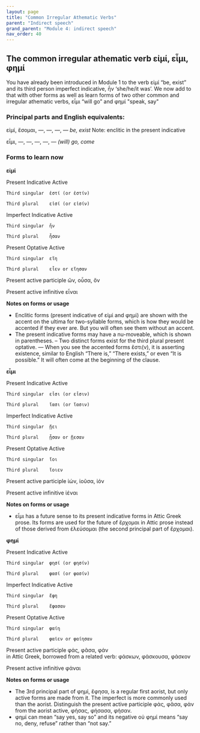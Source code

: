 ```yaml
---
layout: page
title: "Common Irregular Athematic Verbs"
parent: "Indirect speech"
grand_parent: "Module 4: indirect speech"
nav_order: 40
---
```


## The common irregular athematic verb εἰμί, εἶμι, φημί 

You have already been introduced in Module 1 to the verb εἰμί “be, exist” and its third person imperfect indicative, ἦν ‘she/he/it was’. We now add to that with other forms as well as learn forms of two other common and irregular athematic verbs, εἶμι “will go” and φημί "speak, say" 

### Principal parts and English equivalents:

εἰμί, ἔσομαι, —, —, —, — 	*be, exist* Note: enclitic in the present indicative

εἶμι, —, —, —, —, —  *(will) go, come*





### Forms to learn now

**εἰμί**

Present Indicative Active
	
	Third singular	ἐστί (or ἐστίν)	
	
	Third plural	εἰσί (or εἰσίν)			

Imperfect Indicative Active
	
	Third singular	ἦν	
	
	Third plural	ἦσαν	

Present Optative Active
	
	Third singular	εἴη 	
	
	Third plural	εἶεν or εἴησαν 	
  
Present active participle	  ὤν, οὖσα, ὄν	

Present active infinitive	  εἶναι 

**Notes on forms or usage**
- Enclitic forms (present indicative of εἰμί and φημί) are shown with the accent on the ultima for two-syllable forms, which is how they would be accented if they ever are. But you will often see them without an accent.
- The present indicative forms may have a nu-moveable, which is shown in parentheses.
– Two distinct forms exist for the third plural present optative.
— When you see the accented forms ἔστι(ν), it is asserting existence, similar to English “There is,” “There exists,” or even “It is possible.” It will often come at the beginning of the clause.


**εἶμι** 

Present Indicative Active

	Third singular	εἶσι (or εἶσιν)
	
	Third plural	ἴασι (or ἴασιν)			

Imperfect Indicative Active

	Third singular	ᾔει 	
	
	Third plural	ᾖσαν or ᾔεσαν 	

Present Optative Active

	Third singular	ἴοι 
	
	Third plural	ἴοιεν	 

Present active participle	  ἰών, ἰοῦσα, ἰόν	

Present active infinitive	  ἰέναι 

**Notes on forms or usage**
- εἶμι has a future sense to its present indicative forms in Attic Greek prose. Its forms are used for the future of ἔρχομαι in Attic prose instead of those derived from ἐλεύσομαι (the second principal part of ἔρχομαι). 


**φημί** 

Present Indicative Active

	Third singular	φησί (or φησίν)	
	
	Third plural	φασί (or φασίν)		

Imperfect Indicative Active

	Third singular	ἔφη
	
	Third plural	ἔφασαν

Present Optative Active

	Third singular	φαίη 
	
	Third plural	φαῖεν or φαίησαν 

Present active participle	  φάς, φᾶσα, φάν	
				  in Attic Greek, borrowed from a related verb: φάσκων, φάσκουσα, φάσκον

Present active infinitive	  φάναι 

**Notes on forms or usage**
- The 3rd principal part of φημί, ἔφησα, is a regular first aorist, but only active forms are made from it. The imperfect is more commonly used than the aorist. Distinguish the present active participle φάς, φᾶσα, φάν from the aorist active, φήσας, φήσασα, φήσαν.
- φημί can mean “say yes, say so” and its negative οὐ φημί means “say no, deny, refuse” rather than “not say.”
